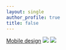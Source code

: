 ```yaml
---
layout: single
author_profile: true
title: false
---
```

   [Mobile design](https://l77l77.github.io/blog/post-quote/)
   <img src = "https://user-images.githubusercontent.com/1661078/136205737-f9e6a939-fefa-4fb3-b152-387ad25223e2.png"/>
   <img src = "https://user-images.githubusercontent.com/1661078/136205737-f9e6a939-fefa-4fb3-b152-387ad25223e2.png"/>


